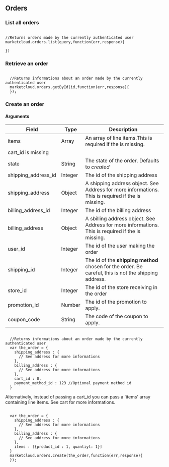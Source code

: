 ## Orders



### List all orders



```

//Returns orders made by the currently authenticated user
marketcloud.orders.list(query,function(err,response){

})      

```



### Retrieve an order



```

  //Returns informations about an order made by the currently authenticated user
  marketcloud.orders.getById(id,function(err,response){
  });     

```



### Create an order

#### Arguments



| Field | Type | Description |
| --- | --- | --- |
| items | Array | An array of line items.This is required if the  is missing. |
| cart_id  is missing |
| state | String | The state of the order. Defaults to _created_ |
| shipping_address_id  | Integer | The id of the shipping address |
| shipping_address | Object | A shipping address object. See Address for more informations. This is required if the  is missing. |
| billing_address_id  | Integer | The id of the billing address |
| billing_address | Object | A sbilling address object. See Address for more informations. This is required if the  is missing. |
| user_id | Integer | The id of the user making the order |
| shipping_id | Integer | The id of the **shipping method** chosen for the order. Be careful, this is not the shipping address. |
| store_id | Integer | The id of the store receiving in the order |
| promotion_id | Number | The id of the promotion to apply. |
| coupon_code | String | The code of the coupon to apply. |



```

  //Returns informations about an order made by the currently authenticated user
  var the_order = {
    shipping_address : {
      // See address for more informations
    },
    billing_address : {
      // See address for more informations
    },
    cart_id : 0,
    payment_method_id : 123 //Optional payment method id
  }

```

Alternatively, instead of passing a cart_id you can pass a 'items' array containing line items. See cart for more informations.

```

  var the_order = {
    shipping_address : {
      // See address for more informations
    },
    billing_address : {
      // See address for more informations
    },
    items : [{product_id : 1, quantiyt: 1}]
  }
  marketcloud.orders.create(the_order,function(err,response){
  });     

```
